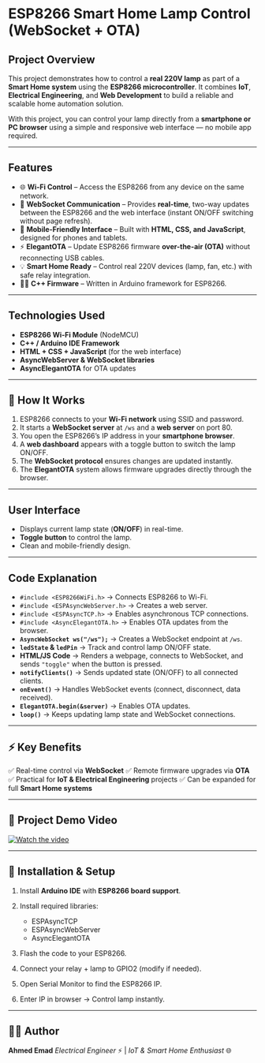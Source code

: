 

#  ESP8266 Smart Home Lamp Control (WebSocket + OTA)

## Project Overview

This project demonstrates how to control a **real 220V lamp** as part of a **Smart Home system** using the **ESP8266 microcontroller**.
It combines **IoT**, **Electrical Engineering**, and **Web Development** to build a reliable and scalable home automation solution.

With this project, you can control your lamp directly from a **smartphone or PC browser** using a simple and responsive web interface — no mobile app required.

---

## Features

* 🌐 **Wi-Fi Control** – Access the ESP8266 from any device on the same network.
* 🔄 **WebSocket Communication** – Provides **real-time**, two-way updates between the ESP8266 and the web interface (instant ON/OFF switching without page refresh).
* 📲 **Mobile-Friendly Interface** – Built with **HTML, CSS, and JavaScript**, designed for phones and tablets.
* ⚡ **ElegantOTA** – Update ESP8266 firmware **over-the-air (OTA)** without reconnecting USB cables.
* 💡 **Smart Home Ready** – Control real 220V devices (lamp, fan, etc.) with safe relay integration.
* 👨‍💻 **C++ Firmware** – Written in Arduino framework for ESP8266.

---

## Technologies Used

* **ESP8266 Wi-Fi Module** (NodeMCU)
* **C++ / Arduino IDE Framework**
* **HTML + CSS + JavaScript** (for the web interface)
* **AsyncWebServer & WebSocket libraries**
* **AsyncElegantOTA** for OTA updates

---

## 🚀 How It Works

1. ESP8266 connects to your **Wi-Fi network** using SSID and password.
2. It starts a **WebSocket server** at `/ws` and a **web server** on port 80.
3. You open the ESP8266’s IP address in your **smartphone browser**.
4. A **web dashboard** appears with a toggle button to switch the lamp ON/OFF.
5. The **WebSocket protocol** ensures changes are updated instantly.
6. The **ElegantOTA** system allows firmware upgrades directly through the browser.

---

## User Interface

* Displays current lamp state (**ON/OFF**) in real-time.
* **Toggle button** to control the lamp.
* Clean and mobile-friendly design.

---

## Code Explanation 

* `#include <ESP8266WiFi.h>` → Connects ESP8266 to Wi-Fi.
* `#include <ESPAsyncWebServer.h>` → Creates a web server.
* `#include <ESPAsyncTCP.h>` → Enables asynchronous TCP connections.
* `#include <AsyncElegantOTA.h>` → Enables OTA updates from the browser.
* **`AsyncWebSocket ws("/ws");`** → Creates a WebSocket endpoint at `/ws`.
* **`ledState` & `ledPin`** → Track and control lamp ON/OFF state.
* **HTML/JS Code** → Renders a webpage, connects to WebSocket, and sends `"toggle"` when the button is pressed.
* **`notifyClients()`** → Sends updated state (ON/OFF) to all connected clients.
* **`onEvent()`** → Handles WebSocket events (connect, disconnect, data received).
* **`ElegantOTA.begin(&server)`** → Enables OTA updates.
* **`loop()`** → Keeps updating lamp state and WebSocket connections.

---

## ⚡ Key Benefits

✅ Real-time control via **WebSocket**
✅ Remote firmware upgrades via **OTA**
✅ Practical for **IoT & Electrical Engineering** projects
✅ Can be expanded for full **Smart Home systems**

---

## 🎥 Project Demo Video  

[![Watch the video](https://img.youtube.com/vi/jlRyVyKFLNQ/maxresdefault.jpg)](https://www.youtube.com/watch?v=jlRyVyKFLNQ)



---

## 🔗 Installation & Setup

1. Install **Arduino IDE** with **ESP8266 board support**.
2. Install required libraries:

   * ESPAsyncTCP
   * ESPAsyncWebServer
   * AsyncElegantOTA
3. Flash the code to your ESP8266.
4. Connect your relay + lamp to GPIO2 (modify if needed).
5. Open Serial Monitor to find the ESP8266 IP.
6. Enter IP in browser → Control lamp instantly.

---

## 👨‍💻 Author

**Ahmed Emad**
*Electrical Engineer* ⚡ | *IoT & Smart Home Enthusiast* 🌐
